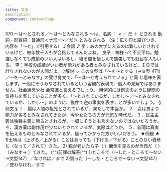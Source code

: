 ```yaml
---
title: 文法：
description
component: ContentPage
---
```



370.～は～とされる／～は～とみなされる
～は、名詞 ： × ／ だ ＋ とされる
動詞・形容詞：普通形＜ナ形ー×／だ＞ とみなされる
（注：広く句と結びつき、内容を「～と」で引用する）
♪会話 ♪
李：あの大学に入るのは難しいとされているけど、毎年数千人もが合格してるんだよね。
良子：神様って不公平ね。勉強しなくても成績のいい人はいるし、寝る間を惜しんで勉強しても駄目な人もいる。
李：学校の成績がいい者が能力がある者とみなされているけど、ＩＱでは計りきれないのが人間だよ。
♯解説 ♭
この文型は「～を～とする（→文型 471）／～を～とみなす」の受け身文で、「～は～と考えられている」と同 じ意味を表します。一般にそうみなされているという客観的表現で、個人の見解ではありません。社会通念や社 会常識と言えるでしょう。
用例的には例文のように疑問の気持ちを表していることが多く、「～とされているが、しかし～／～とみなされ ているが、しかし～」のように、後件で逆の事実を表すことが多いでしょう。
§例文 §
１．猿は人間の祖先とされているが、果たして本当か。
２．女は男より能力が劣るとみなされてきたが、今や女たちの方が元気な時代だ。
３．民主主義は独裁主義に勝るとされるが、一概にそうとも言えないのではないだろうか。
４．漢方薬は副作用が少ないとされているが、実際はどうか。
５．新聞は真実を伝えるものとみなされているが、疑ってかかった方がいいだろう。
★例題 ★
1)土地は（上げる／上がる）ことはあっても（下げる／下がる）ことのない資産と（なって／されて）きた。
2) 親が老いたら子（ ）面倒を見るのが当然だ（ ）（みなす→ ）てきた。
(^^)前課の解答(^^)
1)ところで（～した・ところで～ない→文型147）／なければ／まで
2)買った（～した・ところで～ない→文型147）／使わなけれ／まで
